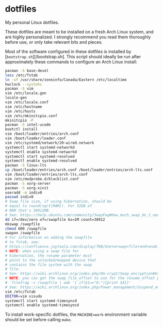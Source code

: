 # dotfiles
My personal Linux dotfiles.

These dotfiles are meant to be installed on a fresh Arch Linux system, and are
highly personalized. I strongly recommend you read them thoroughly before use,
or only take relevant bits and pieces.

Most of the software configured in these dotfiles is installed by
[`bootstrap.sh`][/bootstrap.sh]. This script should ideally be run after
approximately these commands to configure an Arch Linux install:

```sh
pacman -S base-devel
less /etc/fstab
ln -sf /usr/share/zoneinfo/Canada/Eastern /etc/localtime
hwclock --systohc
pacman -S vim
vim /etc/locale.gen 
locale-gen
vim /etc/locale.conf
vim /etc/hostname
vim /etc/hosts
vim /etc/mkinitcpio.conf 
mkinitcpio -P
pacman -S intel-ucode
bootctl install
vim /boot/loader/entries/arch.conf
vim /boot/loader/loader.conf 
vim /etc/systemd/network/20-wired.network
systemctl start systemd-networkd
systemctl enable systemd-networkd
systemctl start systemd-resolved
systemctl enable systemd-resolved
pacman -S linux-lts
cp /boot/loader/entries/arch.conf /boot/loader/entries/arch-lts.conf
vim /boot/loader/entries/arch-lts.conf
vim /etc/modprobe.d/blacklist.conf
pacman -S xorg-server
pacman -S xorg-xinit
useradd -m indiv0
passwd indiv0
# Swap file size, if using hibernation, should be
# equal to round(sqrt(RAM)). For 32GB of
# RAM that's 38912MB.
# See: https://help.ubuntu.com/community/SwapFaq#How_much_swap_do_I_need.3F
dd if=/dev/zero of=/swapfile bs=1M count=38912
mkswap /swapfile
chmod 600 /swapfile
swapon /swapfile
# For information on adding the swapfile
# to fstab, see:
# https://confluence.jaytaala.com/display/TKB/Use+a+swap+file+and+enable+hibernation+on+Arch+Linux+-+including+on+a+LUKS+root+partition#UseaswapfileandenablehibernationonArchLinuxincludingonaLUKSrootpartition-Createandenableswapfileonrootpartition
# NOTE: when using a swap file for
# hibernation, the resume parameter must
# point to the unlocked/mapped device that
# contains the file system with the swap
# file.
# See: https://wiki.archlinux.org/index.php/Dm-crypt/Swap_encryption#Using_a_swap_file
# NOTE: you can get the swap_file_offset to use for the resume_offset parameter with:
# `filefrag -v /swapfile | awk '{ if($1=="0:"){print $4}}'
# See: https://wiki.archlinux.org/index.php/Power_management/Suspend_and_hibernate#Hibernation_into_swap_file
vim /etc/fstab
EDITOR=vim visudo
systemctl start systemd-timesyncd
systemctl enable systemd-timesyncd
```

To install work-specific dotfiles, the `MACHINE=work` environment variable
should be set before calling `make`.

